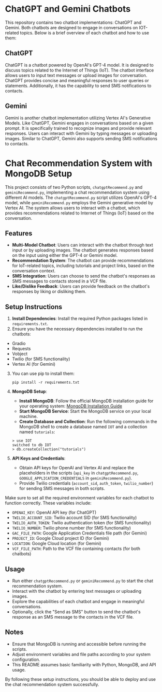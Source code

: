 # ChatGPT and Gemini Chatbots

This repository contains two chatbot implementations: ChatGPT and Gemini. Both chatbots are designed to engage in conversations on IOT-related topics. Below is a brief overview of each chatbot and how to use them:

## ChatGPT
ChatGPT is a chatbot powered by OpenAI's GPT-4 model. It is designed to discuss topics related to the Internet of Things (IoT). The chatbot interface allows users to input text messages or upload images for conversation. ChatGPT provides concise and meaningful responses to user queries or statements. Additionally, it has the capability to send SMS notifications to contacts.

## Gemini
Gemini is another chatbot implementation utilizing Vertex AI's Generative Models. Like ChatGPT, Gemini engages in conversations based on a given prompt. It is specifically trained to recognize images and provide relevant responses. Users can interact with Gemini by typing messages or uploading images. Similar to ChatGPT, Gemini also supports sending SMS notifications to contacts.

# Chat Recommendation System with MongoDB Setup

This project consists of two Python scripts, `chatgptRecommend.py` and `geminiRecommend.py`, implementing a chat recommendation system using different AI models. The `chatgptRecommend.py` script utilizes OpenAI's GPT-4 model, while `geminiRecommend.py` employs the Gemini generative model by Vertex AI. The system allows users to interact with a chatbot, which provides recommendations related to Internet of Things (IoT) based on the conversation.

## Features

- **Multi-Model Chatbot**: Users can interact with the chatbot through text input or by uploading images. The chatbot generates responses based on the input using either the GPT-4 or Gemini model.
- **Recommendation System**: The chatbot can provide recommendations for IoT-related topics, including tutorials and project links, based on the conversation context.
- **SMS Integration**: Users can choose to send the chatbot's responses as SMS messages to contacts stored in a VCF file.
- **Like/Dislike Feedback**: Users can provide feedback on the chatbot's responses by liking or disliking them.

## Setup Instructions

1. **Install Dependencies**: Install the required Python packages listed in `requirements.txt`.
2. Ensure you have the necessary dependencies installed to run the chatbots:
- Gradio
- Requests
- Vobject
- Twilio (for SMS functionality)
- Vertex AI (for Gemini)
3. You can use pip to install them:

    ```
    pip install -r requirements.txt
    ```

4. **MongoDB Setup**:
   
   - **Install MongoDB**: Follow the official MongoDB installation guide for your operating system: [MongoDB Installation Guide](https://docs.mongodb.com/manual/installation/)
   - **Start MongoDB Service**: Start the MongoDB service on your local machine.
   - **Create Database and Collection**: Run the following commands in the MongoDB shell to create a database named `IOT` and a collection named `tutorials`:

    ```shell
    > use IOT
    switched to db IOT
    > db.createCollection("tutorials")
    ```

5. **API Keys and Credentials**:
   
   - Obtain API keys for OpenAI and Vertex AI and replace the placeholders in the scripts (`api_key` in `chatgptRecommend.py`, `GOOGLE_APPLICATION_CREDENTIALS` in `geminiRecommend.py`).
   - Provide Twilio credentials (`account_sid`, `auth_token`, `twilio_number`) for sending SMS messages in both scripts.

Make sure to set all the required environment variables for each chatbot to function correctly. These variables include:
- `OPENAI_KEY`: OpenAI API key (for ChatGPT)
- `TWILIO_ACCOUNT_SID`: Twilio account SID (for SMS functionality)
- `TWILIO_AUTH_TOKEN`: Twilio authentication token (for SMS functionality)
- `TWILIO_NUMBER`: Twilio phone number (for SMS functionality)
- `GAC_FILE_PATH`: Google Application Credentials file path (for Gemini)
- `PROJECT_ID`: Google Cloud project ID (for Gemini)
- `LOCATION`: Google Cloud location (for Gemini)
- `VCF_FILE_PATH`: Path to the VCF file containing contacts (for both chatbots)

## Usage

- Run either `chatgptRecommend.py` or `geminiRecommend.py` to start the chat recommendation system.
- Interact with the chatbot by entering text messages or uploading images.
- Explore the capabilities of each chatbot and engage in meaningful conversations.
- Optionally, click the "Send as SMS" button to send the chatbot's response as an SMS message to the contacts in the VCF file.

## Notes

- Ensure that MongoDB is running and accessible before running the scripts.
- Adjust environment variables and file paths according to your system configuration.
- This README assumes basic familiarity with Python, MongoDB, and API usage.

By following these setup instructions, you should be able to deploy and use the chat recommendation system successfully.

